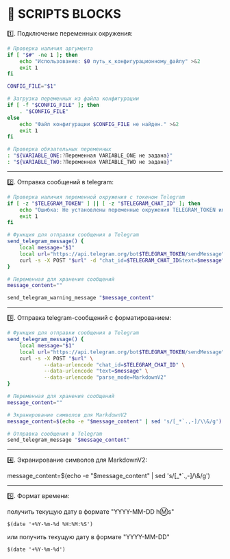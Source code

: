 # 🧩 SCRIPTS BLOCKS

1️⃣.  Подключение переменных окружения:

```bash
# Проверка наличия аргумента
if [ "$#" -ne 1 ]; then
    echo "Использование: $0 путь_к_конфигурационному_файлу" >&2
    exit 1
fi

CONFIG_FILE="$1"

# Загрузка переменных из файла конфигурации
if [ -f "$CONFIG_FILE" ]; then
    . "$CONFIG_FILE"
else
    echo "Файл конфигурации $CONFIG_FILE не найден." >&2
    exit 1
fi

# Проверка обязательных переменных
: "${VARIABLE_ONE:?Переменная VARIABLE_ONE не задана}"
: "${VARIABLE_TWO:?Переменная VARIABLE_TWO не задана}"
```

---
2️⃣. Отправка сообщений в telegram:

```bash
# Проверка наличия переменной окружения с токеном Telegram
if [ -z "$TELEGRAM_TOKEN" ] || [ -z "$TELEGRAM_CHAT_ID" ]; then
    echo "Ошибка: Не установлены переменные окружения TELEGRAM_TOKEN или TELEGRAM_CHAT_ID." >&2
    exit 1
fi

# Функция для отправки сообщения в Telegram
send_telegram_message() {
    local message="$1"
    local url="https://api.telegram.org/bot$TELEGRAM_TOKEN/sendMessage"
    curl -s -X POST "$url" -d "chat_id=$TELEGRAM_CHAT_ID&text=$message"
}

# Переменная для хранения сообщений
message_content=""

send_telegram_warning_message "$message_content"
```

---
3️⃣.  Отправка telegram-сообщений с форматированием:

```bash
# Функция для отправки сообщения в Telegram
send_telegram_message() {
    local message="$1"
    local url="https://api.telegram.org/bot$TELEGRAM_TOKEN/sendMessage"
    curl -s -X POST "$url" \
            --data-urlencode "chat_id=$TELEGRAM_CHAT_ID" \
            --data-urlencode "text=$message" \
            --data-urlencode "parse_mode=MarkdownV2"
}

# Переменная для хранения сообщений
message_content=""

# Экранирование символов для MarkdownV2
message_content=$(echo -e "$message_content" | sed 's/[_*`.,-]/\\&/g')

# Отправка сообщения в Telegram
send_telegram_message "$message_content"
```

---
4️⃣.  Экранирование символов для MarkdownV2:

message_content=$(echo -e "$message_content" | sed 's/[_*`.,-]/\\&/g')

---

5️⃣.  Формат времени:

получить текущую дату в формате "YYYY-MM-DD h:m:s"

`$(date '+%Y-%m-%d %H:%M:%S')`

или получить текущую дату в формате "YYYY-MM-DD"

`$(date '+%Y-%m-%d')`